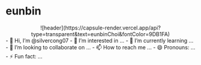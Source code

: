 # eunbin
<div align="center">
  ![header](https://capsule-render.vercel.app/api?type=transparent&text=eunbinChoi&fontColor=9DB1FA)
</div>
- 👋 Hi, I’m @silvercong07
- 👀 I’m interested in ...
- 🌱 I’m currently learning ...
- 💞️ I’m looking to collaborate on ...
- 📫 How to reach me ...
- 😄 Pronouns: ...
- ⚡ Fun fact: ...

<!---
silvercong07/silvercong07 is a ✨ special ✨ repository because its `README.md` (this file) appears on your GitHub profile.
You can click the Preview link to take a look at your changes.
--->
